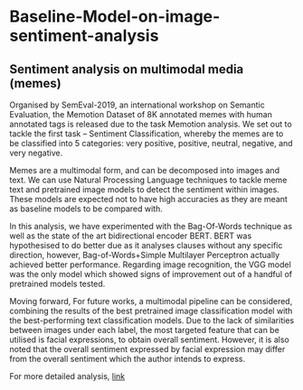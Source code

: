 # Baseline-Model-on-image-sentiment-analysis

## Sentiment analysis on multimodal media (memes)

Organised by SemEval-2019, an international workshop on Semantic Evaluation, the Memotion Dataset of 8K annotated memes with human 
annotated tags is released due to the task Memotion analysis. We set out to tackle the first task – Sentiment Classification, 
whereby the memes are to be classified into 5 categories: very positive, positive, neutral, negative, and very negative. 

Memes are a multimodal form, and can be decomposed into images and text. We can use Natural Processing Language techniques to tackle 
meme text and pretrained image models to detect the sentiment within images. These models are expected not to have high accuracies as
they are meant as baseline models to be compared with. 

In this analysis, we have experimented with the Bag-Of-Words technique as well as the state of the art bidirectional encoder BERT.
BERT was hypothesised to do better due as it analyses clauses without any specific direction, however, Bag-of-Words+Simple Multilayer 
Perceptron actually achieved better performance. Regarding image recognition, the VGG model was the only model which showed signs of 
improvement out of a handful of pretrained models tested.

Moving forward, For future works, a multimodal pipeline can be considered, combining the results of the best pretrained image 
classification model with the best-performing text classification models. Due to the lack of similarities between images under each label,
the most targeted feature that can be utilised is facial expressions, to obtain overall sentiment. However, it is also noted that the 
overall sentiment expressed by facial expression may differ from the overall sentiment which the author intends to express. 

For more detailed analysis, [link](https://drive.google.com/file/d/13hklNWceYxUHyr2RsoFtrO_rMjGs9YAm/view?usp=sharing)

